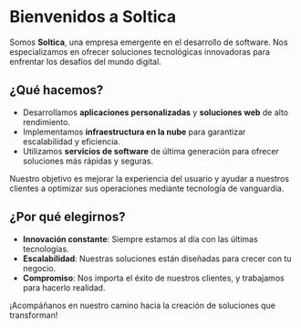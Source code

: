 # Bienvenidos a Soltica

Somos **Soltica**, una empresa emergente en el desarrollo de software. Nos especializamos en ofrecer soluciones tecnológicas innovadoras para enfrentar los desafíos del mundo digital.

## ¿Qué hacemos?
- Desarrollamos **aplicaciones personalizadas** y **soluciones web** de alto rendimiento.
- Implementamos **infraestructura en la nube** para garantizar escalabilidad y eficiencia.
- Utilizamos **servicios de software** de última generación para ofrecer soluciones más rápidas y seguras.

Nuestro objetivo es mejorar la experiencia del usuario y ayudar a nuestros clientes a optimizar sus operaciones mediante tecnología de vanguardia.

## ¿Por qué elegirnos?
- **Innovación constante**: Siempre estamos al día con las últimas tecnologías.
- **Escalabilidad**: Nuestras soluciones están diseñadas para crecer con tu negocio.
- **Compromiso**: Nos importa el éxito de nuestros clientes, y trabajamos para hacerlo realidad.

¡Acompáñanos en nuestro camino hacia la creación de soluciones que transforman!

